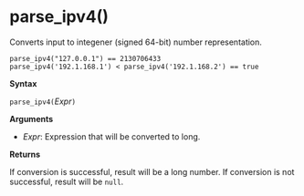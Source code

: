 # parse_ipv4()

Converts input to integener (signed 64-bit) number representation.

    parse_ipv4("127.0.0.1") == 2130706433
    parse_ipv4('192.1.168.1') < parse_ipv4('192.1.168.2') == true

**Syntax**

`parse_ipv4(`*Expr*`)`

**Arguments**

* *Expr*: Expression that will be converted to long. 

**Returns**

If conversion is successful, result will be a long number.
If conversion is not successful, result will be `null`.
 
